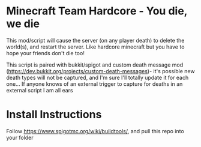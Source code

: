 # Minecraft Team Hardcore - You die, we die

This mod/script will cause the server (on any player death) to delete the world(s), and restart the server.  Like hardcore minecraft but you have to hope your friends don't die too!  


This script is paired with bukkit/spigot and custom death message mod (https://dev.bukkit.org/projects/custom-death-messages)- it's possible new death types will not be captured, and I'm sure I'll totally update it for each one... If anyone knows of an external trigger to capture for deaths in an external script I am all ears


# Install Instructions

Follow https://www.spigotmc.org/wiki/buildtools/, and pull this repo into your folder
